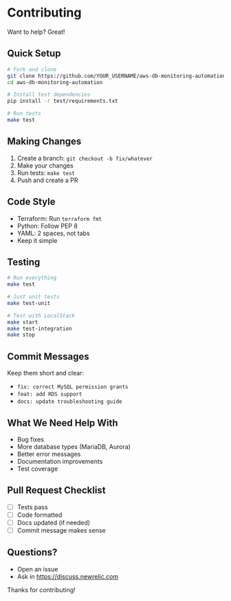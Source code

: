 # Contributing

Want to help? Great!

## Quick Setup

```bash
# Fork and clone
git clone https://github.com/YOUR_USERNAME/aws-db-monitoring-automation.git
cd aws-db-monitoring-automation

# Install test dependencies
pip install -r test/requirements.txt

# Run tests
make test
```

## Making Changes

1. Create a branch: `git checkout -b fix/whatever`
2. Make your changes
3. Run tests: `make test`
4. Push and create a PR

## Code Style

- Terraform: Run `terraform fmt`
- Python: Follow PEP 8
- YAML: 2 spaces, not tabs
- Keep it simple

## Testing

```bash
# Run everything
make test

# Just unit tests
make test-unit

# Test with LocalStack
make start
make test-integration
make stop
```

## Commit Messages

Keep them short and clear:
- `fix: correct MySQL permission grants`
- `feat: add RDS support`
- `docs: update troubleshooting guide`

## What We Need Help With

- Bug fixes
- More database types (MariaDB, Aurora)
- Better error messages
- Documentation improvements
- Test coverage

## Pull Request Checklist

- [ ] Tests pass
- [ ] Code formatted
- [ ] Docs updated (if needed)
- [ ] Commit message makes sense

## Questions?

- Open an issue
- Ask in https://discuss.newrelic.com

Thanks for contributing!